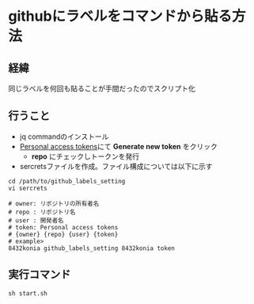 # githubにラベルをコマンドから貼る方法

## 経緯
同じラベルを何回も貼ることが手間だったのでスクリプト化

## 行うこと
- jq commandのインストール
- [Personal access tokens](https://github.com/settings/tokens)にて **Generate new token** をクリック
  - **repo** にチェックしトークンを発行 
- sercretsファイルを作成。ファイル構成については以下に示す
```
cd /path/to/github_labels_setting
vi sercrets

# owner: リポジトリの所有者名
# repo : リポジトリ名
# user : 開発者名
# token: Personal access tokens
# {owner} {repo} {user} {token}
# example>
8432konia github_labels_setting 8432konia token
```

## 実行コマンド
```
sh start.sh
```

